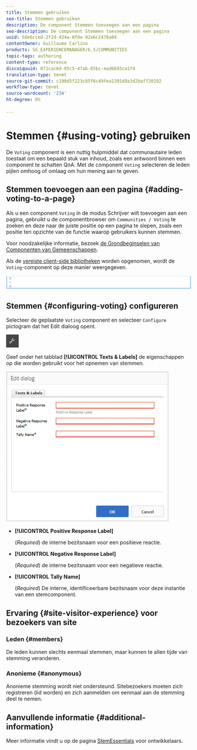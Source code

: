 ```yaml
---
title: Stemmen gebruiken
seo-title: Stemmen gebruiken
description: De component Stemmen toevoegen aan een pagina
seo-description: De component Stemmen toevoegen aan een pagina
uuid: 56e6cced-2f2d-434a-8fde-92a6c2478a04
contentOwner: Guillaume Carlino
products: SG_EXPERIENCEMANAGER/6.5/COMMUNITIES
topic-tags: authoring
content-type: reference
discoiquuid: 071cac6d-05c5-47ab-85bc-ead6693ca1f4
translation-type: tm+mt
source-git-commit: c190d5f223c85f6c49fea1391d8a3d2baff20192
workflow-type: tm+mt
source-wordcount: '234'
ht-degree: 0%

---
```



# Stemmen {#using-voting} gebruiken

De `Voting` component is een nuttig hulpmiddel dat communautaire leden toestaat om een bepaald stuk van inhoud, zoals een antwoord binnen een component te schatten QnA. Met de component `Voting` selecteren de leden pijlen omhoog of omlaag om hun mening aan te geven.

## Stemmen toevoegen aan een pagina {#adding-voting-to-a-page}

Als u een component `Voting` in de modus Schrijver wilt toevoegen aan een pagina, gebruikt u de componentbrowser om `Communities / Voting` te zoeken en deze naar de juiste positie op een pagina te slepen, zoals een positie ten opzichte van de functie waarop gebruikers kunnen stemmen.

Voor noodzakelijke informatie, bezoek [de Grondbeginselen van Componenten van Gemeenschappen](basics.md).

Als de [vereiste client-side bibliotheken](essentials-voting.md#essentials-for-client-side) worden opgenomen, wordt de `Voting`-component op deze manier weergegeven.

![stemcomponent](assets/voting-component.png)

## Stemmen {#configuring-voting} configureren

Selecteer de geplaatste `Voting` component en selecteer `Configure` pictogram dat het Edit dialoog opent.

![vormen](assets/configure-new.png)

Geef onder het tabblad **[!UICONTROL Texts & Labels]** de eigenschappen op die worden gebruikt voor het opnemen van stemmen.

![stemlabel](assets/voting-label.png)

* **[!UICONTROL Positive Response Label]**

   (*Required*) de interne bezitsnaam voor een positieve reactie.

* **[!UICONTROL Negative Response Label]**

   (*Required*) de interne bezitsnaam voor een negatieve reactie.

* **[!UICONTROL Tally Name]**

   (*Required*) De interne, identificeerbare bezitsnaam voor deze instantie van een stemcomponent.

## Ervaring {#site-visitor-experience} voor bezoekers van site

### Leden {#members}

De leden kunnen slechts eenmaal stemmen, maar kunnen te allen tijde van stemming veranderen.

### Anonieme {#anonymous}

Anonieme stemming wordt niet ondersteund. Sitebezoekers moeten zich registreren (lid worden) en zich aanmelden om eenmaal aan de stemming deel te nemen.

## Aanvullende informatie {#additional-information}

Meer informatie vindt u op de pagina [StemEssentials](essentials-voting.md) voor ontwikkelaars.
